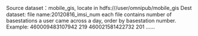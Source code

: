 ﻿Source dataset：mobile_gis, locate in hdfs:///user/omnipub/mobile_gis
Dest dataset:
	file name:20120816_imsi_num
	each file contains number of basestations a user came across a day, order by basestation number. Example:
		460009483107942	219
		460021581422732	201
		……